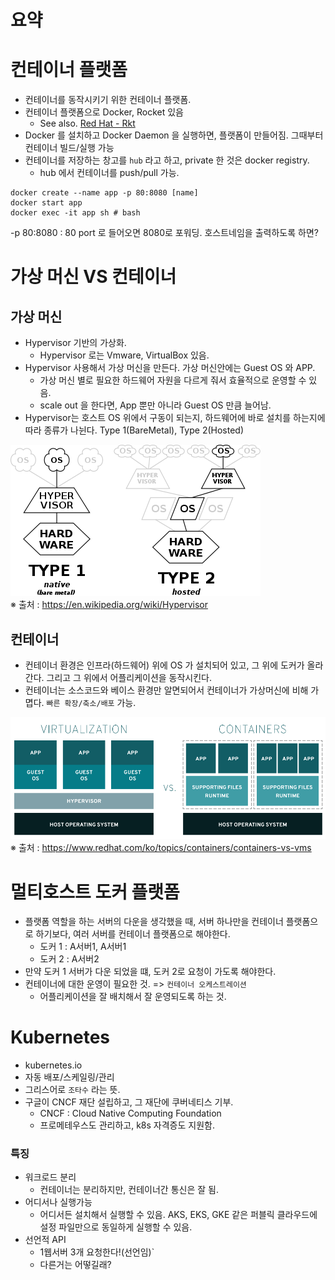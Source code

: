 # 요약

# 컨테이너 플랫폼
- 컨테이너를 동작시키기 위한 컨테이너 플랫폼.
- 컨테이너 플랫폼으로 Docker, Rocket 있음
    - See also. [Red Hat - Rkt](https://www.redhat.com/en/topics/containers/what-is-rkt)
- Docker 를 설치하고 Docker Daemon 을 실행하면, 플랫폼이 만들어짐.
그때부터 컨테이너 빌드/실행 가능
- 컨테이너를 저장하는 창고를 `hub` 라고 하고, private 한 것은 docker registry.
    - hub 에서 컨테이너를 push/pull  가능.

```
docker create --name app -p 80:8080 [name]
docker start app
docker exec -it app sh # bash
```

-p 80:8080 : 80 port 로 들어오면 8080로 포워딩.
호스트네임을 출력하도록 하면?


# 가상 머신 VS 컨테이너
## 가상 머신
* Hypervisor 기반의 가상화. 
    * Hypervisor 로는 Vmware, VirtualBox 있음.
* Hypervisor 사용해서 가상 머신을 만든다. 가상 머신안에는 Guest OS 와 APP. 
    * 가상 머신 별로 필요한 하드웨어 자원을 다르게 줘서 효율적으로 운영할 수 있음.
    * scale out 을 한다면, App 뿐만 아니라 Guest OS 만큼 늘어남.
* Hypervisor는 호스트 OS 위에서 구동이 되는지, 하드웨어에 바로 설치를 하는지에 따라 종류가 나뉜다. Type 1(BareMetal), Type 2(Hosted)

![Hypervisor Classfication](images/Hypervisor-classification.png)</br>
※ 출처 : https://en.wikipedia.org/wiki/Hypervisor

## 컨테이너
- 컨테이너 환경은 인프라(하드웨어) 위에 OS 가 설치되어 있고, 그 위에 도커가 올라간다. 그리고 그 위에서 어플리케이션을 동작시킨다.
- 컨테이너는 소스코드와 베이스 환경만 알면되어서 컨테이너가 가상머신에 비해 가몁다. `빠른 확장/축소/배포` 가능.

![Difference between virtualization and containerization](images/vm_container.png)</br>
※ 출처 : https://www.redhat.com/ko/topics/containers/containers-vs-vms

# 멀티호스트 도커 플랫폼
- 플랫폼 역할을 하는 서버의 다운을 생각했을 때, 서버 하나만을 컨테이너 플랫폼으로 하기보다, 여러 서버를 컨테이너 플랫폼으로 해야한다.
    - 도커 1 : A서버1, A서버1
    - 도커 2 : A서버2
- 만약 도커 1 서버가 다운 되었을 떄, 도커 2로 요청이 가도록 해야한다.
- 컨테이너에 대한 운영이 필요한 것. => `컨테이너 오케스트레이션`
    - 어플리케이션을 잘 배치해서 잘 운영되도록 하는 것.

# Kubernetes
- kubernetes.io 
- 자동 배포/스케일링/관리
- 그리스어로 `조타수` 라는 뜻.
- 구글이 CNCF 재단 설립하고, 그 재단에 쿠버네티스 기부.
    - CNCF : Cloud Native Computing Foundation
    - 프로메테우스도 관리하고, k8s 자격증도 지원함.

### 특징
- 워크로드 분리
    - 컨테이너는 분리하지만, 컨테이너간 통신은 잘 됨.
- 어디서나 실행가능 
    - 어디서든 설치해서 실행할 수 있음. AKS, EKS, GKE 같은 퍼블릭 클라우드에 설정 파일만으로 동일하게 실행할 수 있음.
- 선언적 API 
    - 1웹서버 3개 요청한다!(선언임)`
    - 다른거는 어떻길래?
